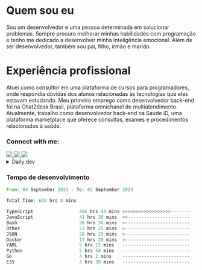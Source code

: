 # Quem sou eu
Sou um desenvolvedor e uma pessoa determinada em solucionar problemas. Sempre procuro melhorar minhas habilidades com programação e tenho me dedicado a desenvolver minha inteligência emocional. Além de ser desenvolvedor, também sou pai, filho, irmão e marido.

# Experiência profissional
Atuei como consultor em uma plataforma de cursos para programadores, onde respondia dúvidas dos alunos relacionadas às tecnologias que eles estavam estudando.
Meu primeiro emprego como desenvolvedor back-end foi na Chat2desk Brasil, plataforma omnichanel de multiatendimento.
Atualmente, trabalho como desenvolvedor back-end na Saúde iD, uma plataforma marketplace que oferece consultas, exames e procedimentos relacionados à saúde.

### Connect with me:
<a href="https://www.linkedin.com/in/theusmoreira" target="_blank" >
<img src="https://img.shields.io/badge/linkedin-%230077B5.svg?&style=for-the-badge&logo=linkedin&logoColor=white ">
</a>
<a href="https://www.instagram.com/matheus.s.moreira/" target="_blank">
<img src="https://img.shields.io/badge/instagram-%23E4405F.svg?&style=for-the-badge&logo=instagram&logoColor=white">
</a>
<a href="mailto:matheussm301@gmail.com"  target="_blank">
<img src="https://img.shields.io/badge/gmail-%23E4405F.svg?&style=for-the-badge&logo=gmail&logoColor=white">
</a>


<details>
  <summary>Daily dev </summary>
<p>
  <a href="https://app.daily.dev/matheussantos"><img src="https://github.com/matheus-santos-moreira/matheus-santos-moreira/blob/master/devcard.svg" width="200" alt="Matheus Santos's Dev Card"/></a>
 </p>
</details>

<h3>Tempo de desenvolvimento</h3>

<!--START_SECTION:waka-->

```rust
From: 04 September 2023 - To: 03 September 2024

Total Time: 610 hrs 8 mins

TypeScript                 466 hrs 49 mins >>>>>>>>>>>>>>>>>>-------   73.68 %
JavaScript                 41 hrs 38 mins  >>-----------------------   06.57 %
Bash                       30 hrs 56 mins  >------------------------   04.88 %
Other                      23 hrs 25 mins  >------------------------   03.70 %
JSON                       20 hrs 23 mins  >------------------------   03.22 %
Docker                     13 hrs 20 mins  >------------------------   02.11 %
YAML                       9 hrs 15 mins   -------------------------   01.46 %
Python                     5 hrs 50 mins   -------------------------   00.92 %
Go                         4 hrs 2 mins    -------------------------   00.64 %
EJS                        3 hrs 30 mins   -------------------------   00.55 %
```

<!--END_SECTION:waka-->
